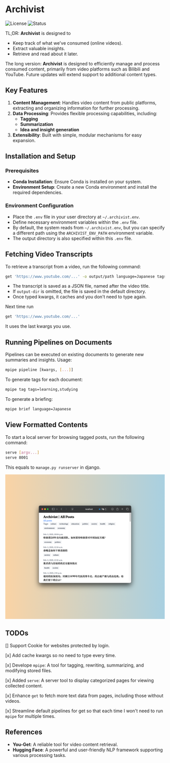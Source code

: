 # Archivist

![License](https://img.shields.io/badge/license-MIT-purple)
![Status](https://img.shields.io/badge/status-under_development-lightgray)

TL;DR: **Archivist** is designed to
- Keep track of what we've consumed (online videos).
- Extract valuable insights.
- Retrieve and read about it later.

The long version: **Archivist** is designed to efficiently manage and process consumed content, primarily from video platforms such as Bilibili and YouTube. Future updates will extend support to additional content types.

## Key Features

1. **Content Management**: Handles video content from public platforms, extracting and organizing information for further processing.
2. **Data Processing**: Provides flexible processing capabilities, including:
   - **Tagging**
   - **Summarization**
   - **Idea and insight generation**
3. **Extensibility**: Built with simple, modular mechanisms for easy expansion.

## Installation and Setup

### Prerequisites
- **Conda Installation**: Ensure Conda is installed on your system.
- **Environment Setup**: Create a new Conda environment and install the required dependencies.

### Environment Configuration
- Place the `.env` file in your user directory at `~/.archivist.env`.
- Define necessary environment variables within the `.env` file.
- By default, the system reads from `~/.archivist.env`, but you can specify a different path using the `ARCHIVIST_ENV_PATH` environment variable.
- The output directory is also specified within this `.env` file.

## Fetching Video Transcripts

To retrieve a transcript from a video, run the following command:

```bash
get 'https://www.youtube.com/...' -o output/path language=Japanese tags=learning,health,...
```

- The transcript is saved as a JSON file, named after the video title.
- If `output-dir` is omitted, the file is saved in the default directory.
- Once typed kwargs, it caches and you don't need to type again.

Next time run

```bash
get 'https://www.youtube.com/...'
```

It uses the last kwargs you use.

## Running Pipelines on Documents

Pipelines can be executed on existing documents to generate new summaries and insights. Usage:

```bash
mpipe pipeline [kwargs, [...]]
```

To generate tags for each document:

```bash
mpipe tag tags=learning,studying
```

To generate a briefing:

```bash
mpipe brief language=Japanese
```

## View Formatted Contents

To start a local server for browsing tagged posts, run the following command:

```bash
serve [argv...]
serve 8001
```

This equals to `manage.py runserver` in django.

![Server](./images/serve.png)

## TODOs

[] Support Cookie for websites protected by login.

[x] Add cache kwargs so no need to type every time.

[x] Develope `mpipe`: A tool for tagging, rewriting, summarizing, and modifying stored files.

[x] Added `serve`: A server tool to display categorized pages for viewing collected content.

[x] Enhance `get` to fetch more text data from pages, including those without videos.

[x] Streamline default pipelines for get so that each time I won't need to run `mpipe` for multiple times.


## References

- **You-Get**: A reliable tool for video content retrieval.
- **Hugging Face**: A powerful and user-friendly NLP framework supporting various processing tasks.
